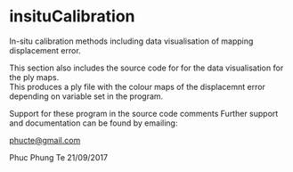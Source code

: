 # insituCalibration
In-situ calibration methods including data visualisation of mapping displacement error.

This section also includes the source code for for the data visualisation for the ply maps.  
This produces a ply file with the colour maps of the displacemnt error depending on variable set in the program.

Support for these program in the source code comments
Further support and documentation can be found by emailing:

phucte@gmail.com


Phuc Phung Te 21/09/2017
